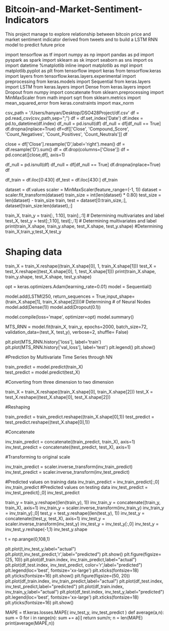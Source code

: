 # Bitcoin-and-Market-Sentiment-Indicators
This project manage to explore relationship between bitcoin price and market sentiment indicator derived from tweets and to build a LSTM RNN model to predict future price

import tensorflow as tf
import numpy as np
import pandas as pd
import pyspark as spark
import sklearn as sk
import seaborn as sns
import os
import datetime
%matplotlib inline
import matplotlib as mpl
import matplotlib.pyplot as plt
from tensorflow import keras
from tensorflow.keras import layers
from tensorflow.keras.layers.experimental import preprocessing
from keras.models import Sequential
from keras.layers import LSTM
from keras.layers import Dense
from keras.layers import Dropout
from numpy import concatenate
from sklearn.preprocessing import MinMaxScaler
from math import sqrt
from sklearn.metrics import mean_squared_error
from keras.constraints import max_norm

csv_path = '/Users/hanyan/Desktop/DSO428Project/df.csv'
df = pd.read_csv(csv_path,sep=";")
df = df.set_index('Date')
df.index = pd.to_datetime(df.index)
df_null = pd.isnull(df)
df_null = df[df_null == True]
df.dropna(inplace=True)
df=df[['Close', 'Compound_Score', 'Count_Negatives',
       'Count_Positives', 'Count_Neutrals']]
df

close = df['Close'].resample('D',label='right').mean()
df = df.resample('D').sum()
df = df.drop(columns=['Close'])
df = pd.concat([close,df], axis=1)

df_null = pd.isnull(df)
df_null = df[df_null == True]
df.dropna(inplace=True)
df

df_train = df.iloc[0:430]
df_test = df.iloc[430:]
df_train

dataset = df.values
scaler = MinMaxScaler(feature_range=(-1, 1))
dataset = scaler.fit_transform(dataset)
train_size = int(len(dataset) * 0.80)
test_size = len(dataset) - train_size
train, test = dataset[0:train_size,:], dataset[train_size:len(dataset),:]

train_X, train_y = train[:, 1:10], train[:,:1] # Determining multivariates and label
test_X, test_y = test[:,1:10], test[:,:1] # Determining multivariates and label
print(train_X.shape, train_y.shape, test_X.shape, test_y.shape) #Determining train_X,train_y,test_X,test_y

# Shaping data
train_X = train_X.reshape((train_X.shape[0], 1, train_X.shape[1])) 
test_X = test_X.reshape((test_X.shape[0], 1, test_X.shape[1]))
print(train_X.shape, train_y.shape, test_X.shape, test_y.shape)

opt = keras.optimizers.Adam(learning_rate=0.01)
model = Sequential()

model.add(LSTM(250, return_sequences = True,input_shape=(train_X.shape[1], train_X.shape[2])))# Determining # of Neural Nodes
model.add(Dense(1))
model.add(Dropout(0.1))

model.compile(loss='mape', optimizer=opt)
model.summary()

MTS_RNN = model.fit(train_X, train_y, epochs=2000, batch_size=72, validation_data=(test_X, test_y), verbose=2, shuffle= False)

plt.plot(MTS_RNN.history['loss'], label='train')
plt.plot(MTS_RNN.history['val_loss'], label='test')
plt.legend()
plt.show()

#Prediction by Multivariate Time Series through NN

train_predict = model.predict(train_X)    
test_predict = model.predict(test_X) 

#Converting from three dimension to two dimension

train_X = train_X.reshape((train_X.shape[0], train_X.shape[2]))
test_X = test_X.reshape((test_X.shape[0], test_X.shape[2]))

#Reshaping

train_predict = train_predict.reshape((train_X.shape[0],1))
test_predict = test_predict.reshape((test_X.shape[0],1))

#Concatenate

inv_train_predict = concatenate((train_predict, train_X), axis=1)
inv_test_predict = concatenate((test_predict, test_X), axis=1)

#Transforming to original scale

inv_train_predict = scaler.inverse_transform(inv_train_predict)
inv_test_predict = scaler.inverse_transform(inv_test_predict) 

#Predicted values on training data
inv_train_predict = inv_train_predict[:,0]
inv_train_predict
#Predicted values on testing data
inv_test_predict = inv_test_predict[:,0]
inv_test_predict

train_y = train_y.reshape((len(train_y), 1))
inv_train_y = concatenate((train_y, train_X), axis=1)
inv_train_y = scaler.inverse_transform(inv_train_y)
inv_train_y = inv_train_y[:,0]
test_y = test_y.reshape((len(test_y), 1))
inv_test_y = concatenate((test_y, test_X), axis=1)
inv_test_y = scaler.inverse_transform(inv_test_y)
inv_test_y = inv_test_y[:,0]
inv_test_y = inv_test_y.reshape(-1,1)
inv_test_y.shape

t = np.arange(0,108,1)

plt.plot(t,inv_test_y,label="actual")
plt.plot(t,inv_test_predict,'r',label="predicted")
plt.show()
plt.figure(figsize=(25, 10))
plt.plot(df_train.index, inv_train_predict,label="actual")
plt.plot(df_test.index, inv_test_predict, color='r',label="predicted")
plt.legend(loc='best', fontsize='xx-large')
plt.xticks(fontsize=18)
plt.yticks(fontsize=16)
plt.show()
plt.figure(figsize=(50, 20))
plt.plot(df_train.index, inv_train_predict,label="actual")
plt.plot(df_test.index, inv_test_predict,label="predicted")
plt.plot(df_train.index, inv_train_y,label="actual")
plt.plot(df_test.index, inv_test_y,label="predicted")
plt.legend(loc='best', fontsize='xx-large')
plt.xticks(fontsize=18)
plt.yticks(fontsize=16)
plt.show()

MAPE = tf.keras.losses.MAPE(
    inv_test_y, inv_test_predict
)
def average(a,n):
    sum = 0
    for i in range(n):
        sum += a[i]
    return sum/n;
n = len(MAPE)
print(average(MAPE,n))
